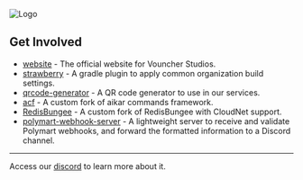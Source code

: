 ![Logo](https://i.imgur.com/Kwpngm6.png)

## Get Involved

- [website](https://github.com/vouncherstudios/website) - The official website for Vouncher Studios.
- [strawberry](https://github.com/vouncherstudios/strawberry) - A gradle plugin to apply common organization build settings.
- [qrcode-generator](https://github.com/vouncherstudios/qrcode-generator) - A QR code generator to use in our services.
- [acf](https://github.com/vouncherstudios/acf) - A custom fork of aikar commands framework.
- [RedisBungee](https://github.com/vouncherstudios/RedisBungee) - A custom fork of RedisBungee with CloudNet support.
- [polymart-webhook-server](https://github.com/vouncherstudios/polymart-webhook-server) - A lightweight server to receive and validate Polymart webhooks, and forward the formatted information to a Discord channel.

-----
Access our [discord](https://discord.gg/crZaJj9Pgq) to learn more about it.
